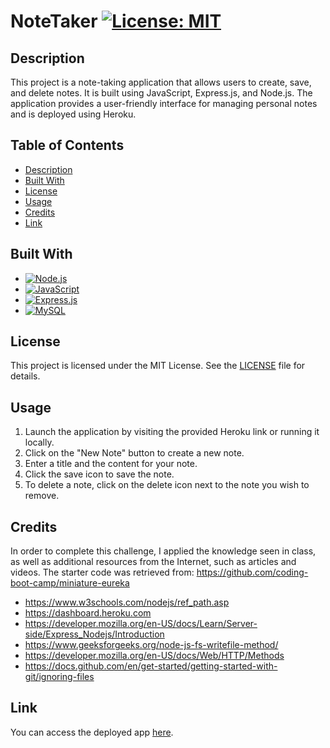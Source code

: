 # NoteTaker [![License: MIT](https://img.shields.io/badge/License-MIT-yellow.svg)](https://opensource.org/licenses/MIT)

## Description

This project is a note-taking application that allows users to create, save, and delete notes. It is built using JavaScript, Express.js, and Node.js. The application provides a user-friendly interface for managing personal notes and is deployed using Heroku. 



## Table of Contents

- [Description](#description)
- [Built With](#built-with)
- [License](#license)
- [Usage](#Usage)
- [Credits](#credits)
- [Link](#Link)

## Built With

- [![Node.js](https://img.shields.io/badge/Node.js-14.17.0-green)](https://nodejs.org/)
- [![JavaScript](https://img.shields.io/badge/JavaScript-ES6-yellow)](https://developer.mozilla.org/en-US/docs/Web/JavaScript)
- [![Express.js](https://img.shields.io/badge/Express.js-4.17.1-blue)](https://expressjs.com/)
- [![MySQL](https://img.shields.io/badge/MySQL-8.0.0-orange)](https://www.mysql.com/)
 

## License

This project is licensed under the MIT License. See the [LICENSE](LICENSE) file for details.

## Usage 

1. Launch the application by visiting the provided Heroku link or running it locally.
2. Click on the "New Note" button to create a new note.
3. Enter a title and the content for your note.
4. Click the save icon to save the note.
5. To delete a note, click on the delete icon next to the note you wish to remove.


## Credits

In order to complete this challenge, I applied the knowledge seen in class, as well as additional resources from the Internet, such as articles and videos. The starter code was retrieved from: https://github.com/coding-boot-camp/miniature-eureka

- https://www.w3schools.com/nodejs/ref_path.asp
- https://dashboard.heroku.com
- https://developer.mozilla.org/en-US/docs/Learn/Server-side/Express_Nodejs/Introduction
- https://www.geeksforgeeks.org/node-js-fs-writefile-method/
- https://developer.mozilla.org/en-US/docs/Web/HTTP/Methods
- https://docs.github.com/en/get-started/getting-started-with-git/ignoring-files


## Link

You can access the deployed app [here](https://fierce-meadow-00995.herokuapp.com/).

